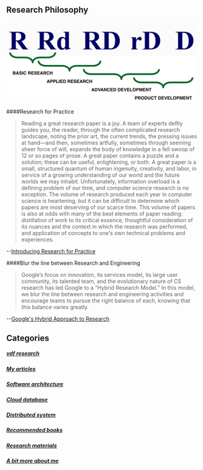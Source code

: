 ## Research Philosophy
![research and engineering](./pictures/The-Continuum-of-Research-and-Development.jpg)   

####Research for Practice

>Reading a great research paper is a joy. A team of experts deftly guides you, the reader, through the often complicated research landscape, noting the prior art, the current trends, the pressing issues at hand—and then, sometimes artfully, sometimes through seeming sheer force of will, expands the body of knowledge in a fell swoop of 12 or so pages of prose. A great paper contains a puzzle and a solution; these can be useful, enlightening, or both. A great paper is a small, structured quantum of human ingenuity, creativity, and labor, in service of a growing understanding of our world and the future worlds we may inhabit.
>Unfortunately, information overload is a defining problem of our time, and computer science research is no exception. The volume of research produced each year in computer science is heartening, but it can be difficult to determine which papers are most deserving of our scarce time. This volume of papers is also at odds with many of the best elements of paper reading: distillation of work to its critical essence, thoughtful consideration of its nuances and the context in which the research was performed, and application of concepts to one's own technical problems and experiences.

--[Introducing Research for Practice](https://queue.acm.org/detail.cfm?id=2949831)   

####Blur the line between Research and Engineering 

> Google’s focus on innovation, its services model, its large user community, its talented team, and the evolutionary nature of CS research has led Google to a “Hybrid Research Model.” In this model, we blur the line between
  research and engineering activities and encourage teams to pursue the right balance of each, knowing that this
  balance varies greatly. 
 
--[Google's Hybrid Approach to Research](https://research.google.com/pubs/archive/38149.pdf)    


## Categories

##### [vdf research](./articles/vdf.md)   
##### [My articles](./articles)    
##### [Software architecture](./articles/books.md)   
##### [Cloud database](./articles/books.md)   
##### [Distributed system](./articles/books.md)   
##### [Recommended books](./articles/books.md)  
##### [Research materials](./articles/research.md) 
##### [A bit more about me](./articles/aboutme.md)   

